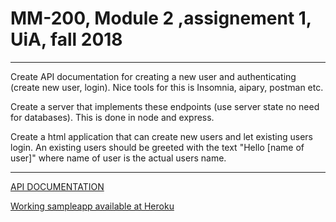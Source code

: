 # MM-200, Module 2 ,assignement 1, UiA, fall 2018

---

Create API documentation for creating a new user and authenticating (create new user, login). Nice tools for this is Insomnia, aipary, postman etc.

Create a server that implements these endpoints (use server state no need for databases). This is done in node and express.

Create a html application that can create new users and let existing users login. An existing users should be greeted with the text "Hello [name of user]" where name of user is the actual users name.

---

[API DOCUMENTATION](./documentation/api.md)

<a href="https://mystupidappthingie.herokuapp.com/" target="_blank">Working sampleapp available at Heroku</a>
